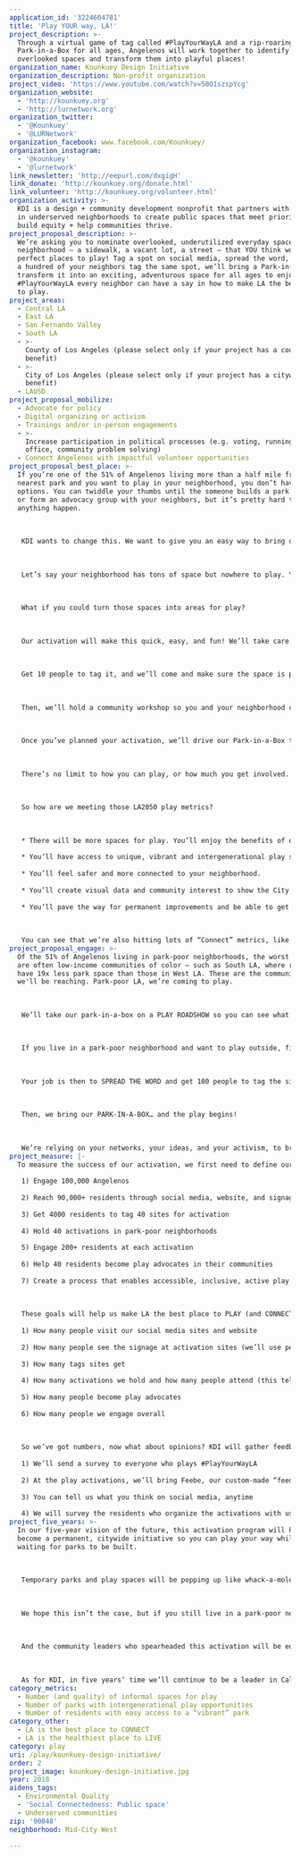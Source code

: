 ```yaml
---
application_id: '3224604781'
title: 'Play YOUR way, LA!'
project_description: >-
  Through a virtual game of tag called #PlayYourWayLA and a rip-roaring
  Park-in-a-Box for all ages, Angelenos will work together to identify
  overlooked spaces and transform them into playful places!
organization_name: Kounkuey Design Initiative
organization_description: Non-profit organization
project_video: 'https://www.youtube.com/watch?v=50O1szspYcg'
organization_website:
  - 'http://kounkuey.org'
  - 'http://lurnetwork.org'
organization_twitter:
  - '@Kounkuey'
  - '@LURNetwork'
organization_facebook: www.facebook.com/Kounkuey/
organization_instagram:
  - '@kounkuey'
  - '@lurnetwork'
link_newsletter: 'http://eepurl.com/dxgigH'
link_donate: 'http://kounkuey.org/donate.html'
link_volunteer: 'http://kounkuey.org/volunteer.html'
organization_activity: >-
  KDI is a design + community development nonprofit that partners with residents
  in underserved neighborhoods to create public spaces that meet priority needs,
  build equity + help communities thrive.
project_proposal_description: >-
  We’re asking you to nominate overlooked, underutilized everyday spaces in your
  neighborhood — a sidewalk, a vacant lot, a street — that YOU think would be
  perfect places to play! Tag a spot on social media, spread the word, and once
  a hundred of your neighbors tag the same spot, we’ll bring a Park-in-a-Box to
  transform it into an exciting, adventurous space for all ages to enjoy. With
  #PlayYourWayLA every neighbor can have a say in how to make LA the best place
  to play.
project_areas:
  - Central LA
  - East LA
  - San Fernando Valley
  - South LA
  - >-
    County of Los Angeles (please select only if your project has a countywide
    benefit)
  - >-
    City of Los Angeles (please select only if your project has a citywide
    benefit)
  - LAUSD
project_proposal_mobilize:
  - Advocate for policy
  - Digital organizing or activism
  - Trainings and/or in-person engagements
  - >-
    Increase participation in political processes (e.g. voting, running for
    office, community problem solving)
  - Connect Angelenos with impactful volunteer opportunities
project_proposal_best_place: >-
  If you’re one of the 51% of Angelenos living more than a half mile from the
  nearest park and you want to play in your neighborhood, you don’t have many
  options. You can twiddle your thumbs until the someone builds a park near you,
  or form an advocacy group with your neighbors, but it’s pretty hard to make
  anything happen.
   
   
   
   KDI wants to change this. We want to give you an easy way to bring outdoor play to your neighborhood, NOW!
   
   
   
   Let’s say your neighborhood has tons of space but nowhere to play. You want to play basketball in the street, but it’s always full of traffic. Or you’re next to a vacant lot that would be a great park, if only you could access it. Or the sunny sidewalk on the corner would be the perfect spot to enjoy street food, but there’s no seating.
   
   
   
   What if you could turn those spaces into areas for play?
   
   
   
   Our activation will make this quick, easy, and fun! We’ll take care of all the forms and phone calls needed to make it happen. All you have to do to get started is geotag the spot you think should be used for play on social media. Tag it with #PlayYourWayLA!
   
   
   
   Get 10 people to tag it, and we’ll come and make sure the space is public and safe to use. We’ll put up a sign letting people know play is on the way, if they keep tagging. You tell your friends and family to tag the spot. Hit 100 tags and we’ll set a date to bring our Park-in-a-Box to that very place. Simple!
   
   
   
   Then, we’ll hold a community workshop so you and your neighborhood can make the activation YOURS. Maybe you have lots of young kids in the neighborhood, or you want a space for your knitting group. Our Park-in-a-Box can transform into almost anything — a toddler’s play zone, a craft corner — whatever you want! Every activation will be unique to its neighborhood and the people in it.
   
   
   
   Once you’ve planned your activation, we’ll drive our Park-in-a-Box to your neighborhood and PLAY!
   
   
   
   There’s no limit to how you can play, or how much you get involved. Maybe you just want to show up and enjoy the activation. Maybe you want to lead the community workshop. Maybe you want a permanent park in your area. If so, we’ll set you up with the networks and know-how to make it happen.
   
   
   
   So how are we meeting those LA2050 play metrics?
   
   
   
   * There will be more spaces for play. You’ll enjoy the benefits of open space in your neighborhood, almost immediately, without having to wait for permanent parks to arrive.
   
   * You’ll have access to unique, vibrant and intergenerational play spaces to suit everyone — because YOU made it happen!
   
   * You’ll feel safer and more connected to your neighborhood.
   
   * You’ll create visual data and community interest to show the City where permanent parks are needed and desired.
   
   * You’ll pave the way for permanent improvements and be able to get involved in making them happen.
   
   
   
   You can see that we’re also hitting lots of “Connect” metrics, like rates of volunteerism and public gatherings. Together, we can make LA the best place to play — now, and in the future.
project_proposal_engage: >-
  Of the 51% of Angelenos living in park-poor neighborhoods, the worst affected
  are often low-income communities of color — such as South LA, where residents
  have 19x less park space than those in West LA. These are the communities
  we'll be reaching. Park-poor LA, we’re coming to play.
   
   
   
   We’ll take our park-in-a-box on a PLAY ROADSHOW so you can see what’s up for grabs if you join in. We’ll make a cool WEBSITE to give you all the info you need, and post all over SOCIAL MEDIA so that every Angeleno knows who we are.
   
   
   
   If you live in a park-poor neighborhood and want to play outside, find a public space and geotag it on social media with #PlayYourWayLA! If it gets 10 tags we’ll MEET you to assess it together. Once we decide it’s viable, we’ll ANNOUNCE it online and put up SIGNAGE.
   
   
   
   Your job is then to SPREAD THE WORD and get 100 people to tag the site. Ask your grandma. Hand out cookies. Poke Facebook friends. Do what you have to do to get 100 tags, and we’ll hold a COMMUNITY WORKSHOP to help you plan a PLAY ACTIVATION on that spot.
   
   
   
   Then, we bring our PARK-IN-A-BOX… and the play begins!
   
   
   
   We’re relying on your networks, your ideas, and your activism, to bring play to you. Not only will thousands of Angelenos get to play outside, but the LEADERS among you — whether you’re an aspiring organizer or an old pro — will advocate for LASTING CHANGE. Whether it’s recurring activations you want, or a permanent park, we’ll SUPPORT you and help you make the CONNECTIONS you need.
project_measure: |-
  To measure the success of our activation, we first need to define our goals:
   
   1) Engage 100,000 Angelenos
   
   2) Reach 90,000+ residents through social media, website, and signage
   
   3) Get 4000 residents to tag 40 sites for activation
   
   4) Hold 40 activations in park-poor neighborhoods
   
   5) Engage 200+ residents at each activation
   
   6) Help 40 residents become play advocates in their communities
   
   7) Create a process that enables accessible, inclusive, active play that happens how you want
   
   
   
   These goals will help us make LA the best place to PLAY (and CONNECT). How do we measure them? Firstly, we count:
   
   1) How many people visit our social media sites and website
   
   2) How many people see the signage at activation sites (we’ll use pedestrian counts to estimate)
   
   3) How many tags sites get
   
   4) How many activations we hold and how many people attend (this tells us if we’re increasing access to play)
   
   5) How many people become play advocates
   
   6) How many people we engage overall
   
   
   
   So we’ve got numbers, now what about opinions? KDI will gather feedback at all stages to get a detailed picture of whether you think we’re meeting those play metrics.
   
   1) We’ll send a survey to everyone who plays #PlayYourWayLA
   
   2) At the play activations, we’ll bring Feebe, our custom-made “feedback beacon”, to collect feedback through interviews, surveys, and games
   
   3) You can tell us what you think on social media, anytime
   
   4) We will survey the residents who organize the activations with us to hear what worked and what didn’t
project_five_years: >-
  In our five-year vision of the future, this activation program will have
  become a permanent, citywide initiative so you can play your way while you’re
  waiting for parks to be built. 
   
   
   
   Temporary parks and play spaces will be popping up like whack-a-moles. Every single Angeleno will be able to team up with other residents and make a play space on a street, City lot, or sidewalk — whenever, wherever, and however you want. It will be as easy as making a quick phone call or filling out an online form! And the possibilities for play will be as endless as your imagination.
   
   
   
   We hope this isn’t the case, but if you still live in a park-poor neighborhood in five years’ time, fear not! You’ll be able to access many of the physical, mental and social benefits of parks, while we all work towards more permanent solutions. You’ll be more friendly with your neighbors. You’ll have more active hobbies close to home. Your community will be healthier, happier, and more connected.
   
   
   
   And the community leaders who spearheaded this activation will be equipped with new know-how to push for permanent play solutions. They’ll know more people, they’ll have more data, and they will be an active voice for their communities when the time comes to allocate dollars for new parks. They will usher in a new era of public space and outdoor play — planned by Angelenos, for Angelenos.
   
   
   
   As for KDI, in five years’ time we’ll continue to be a leader in California for building healthy, vibrant and playful communities through public space. We’ll have worked alongside the communities most in need of play space, and the most influential decision makers, to create a statewide network of public spaces with committed and capable residents at its core.
category_metrics:
  - Number (and quality) of informal spaces for play
  - Number of parks with intergenerational play opportunities
  - Number of residents with easy access to a “vibrant” park
category_other:
  - LA is the best place to CONNECT
  - LA is the healthiest place to LIVE
category: play
uri: /play/kounkuey-design-initiative/
order: 2
project_image: kounkuey-design-initiative.jpg
year: 2018
aidens_tags:
  - Environmental Quality
  - 'Social Connectedness: Public space'
  - Underserved communities
zip: '90048'
neighborhood: Mid-City West

---
```

